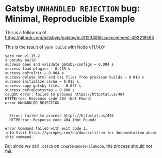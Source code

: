 # Gatsby `UNHANDLED REJECTION` bug: Minimal, Reproducible Example

This is a follow up of https://github.com/gatsbyjs/gatsby/pull/12348#issuecomment-493219565

This is the result of `yarn build` with Node v11.14.0:

```
yarn run v1.15.2
$ gatsby build
success open and validate gatsby-configs — 0.004 s
success load plugins — 0.239 s
success onPreInit — 0.004 s
success delete html and css files from previous builds — 0.010 s
success initialize cache — 0.015 s
success copy gatsby files — 0.037 s
success onPreBootstrap — 0.006 s
caught error: failed to process https://httpstat.us/404
HTTPError: Response code 404 (Not Found)
error UNHANDLED REJECTION


  Error: failed to process https://httpstat.us/404
  HTTPError: Response code 404 (Not Found)

error Command failed with exit code 1.
info Visit https://yarnpkg.com/en/docs/cli/run for documentation about this command.
```

But since we call `.catch` on `createRemoteFileNode`, the process should not fail.
